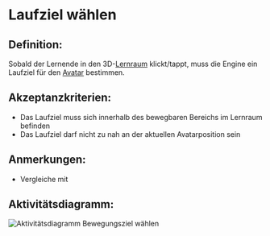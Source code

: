 # Laufziel wählen


## Definition:

Sobald der Lernende in den 3D-[Lernraum](Lernraum-GE.md) klickt/tappt, muss die Engine ein Laufziel für den [Avatar](Avatar-GE.md) bestimmen.

## Akzeptanzkriterien:

- Das Laufziel muss sich innerhalb des bewegbaren Bereichs im Lernraum befinden
- Das Laufziel darf nicht zu nah an der aktuellen Avatarposition sein

## Anmerkungen:

- Vergleiche mit [](EZZ0012.md)

## Aktivitätsdiagramm:

![Aktivitätsdiagramm Bewegungsziel wählen](imagePickMovementTarget.jpg)

